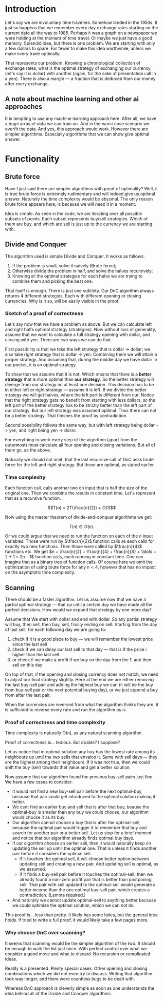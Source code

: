 # Introduction

Let's say we are involuntary time travelers. Somehow landed in the 1950s. It just so happens that we remember every day exchange rates starting on the current date all the way to 1985. Perhaps it was a graph on a newspaper we were holding at the moment of time travel. Or maybe we just have a good memory. Splendid idea, but there is one problem. We are starting with only a few dollars to spare. Far fewer to make this idea worthwhile, unless we make every trade optimally.

That represents our problem. Knowing a chronological collection of exchange rates, what is the optimal strategy of exchanging our currency (let's say it is dollar) with another (again, for the sake of presentation call in a yen). There is also a margin — a fraction that is deduced from our money after every exchange.

## A note about machine learning and other ai approaches

It is tempting to use any machine learning approach here. After all, we have a huge array of data we can train on. And in the worst case scenario we overfit the data. And yes, this approach would work. However there are simpler algorithms. Especially algorithms that we can show give optimal answer.

# Functionality

## Brute force

Have I just said there are simpler algorithms with proof of optimality? Well, it is true brute force is extremely rudimentary and will indeed give us optimal answer. Naturally the time complexity would be abysmal. The only reason brute force appears here, is because we will need it in a moment.

Idea is simple. As seen in the code, we are iterating over all possible subsets of points. Each subset represents buy/sell strategies. Which of them are buy, and which are sell is just up to the currency we are starting with.

## Divide and Conquer

The algorithm used is simple Divide and Conquer. It works as follows:

1. If the problem is small, solve it naively (Brute force);
2. Otherwise divide the problem in half, and solve the halves recursively;
3. Knowing all the optimal strategies for each halve we are trying to combine them and picking the best one.

That itself is enough. There is just one subtlety. Our DnC algorithm always returns 4 different strategies. Each with different opening or closing currencies. Why is it so, will be easily visible in the proof.

### Sketch of a proof of correctness

Let's say now that we have a problem as above. But we can calculate left and right halfs optimal strategy (strategies). Now without loss of generality, assume that we want to calculate a full strategy opening with dollar, and closing with yen. There are two ways we can do that.

First possibility is that we take the left strategy that is dollar -> dollar; we also take right strategy that is dollar -> yen. Combining them we will attain a proper strategy. And assuming that, during the middle day we have dollar in our pocket, it is an optimal strategy.

To show that we assume that it is not. Which means that there is a **better strategy** that is more optimal than **our strategy**. So the better strategy will diverge from our strategy on at least one decision. This decision has to be in either left or right strategy — assume it is left. If we divide the better strategy we will get halves, where the left part is different from our. Notice that the right strategy gets no benefit from starting with less dollars, so the left part of the better strategy has to be strictly better than the left part of our strategy. But our left strategy was assumed optimal. Thus there can not be a better strategy. That finishes the proof by contradiction.

Second possibility follows the same way, but with left strategy being dollar -> yen, and right being yen -> dollar.

For everything to work every step of the algorithm (apart from the outermost) must calculate all four opening and closing variations. But all of them go, as the above.

Naturally we should not omit, that the last recursive call of DnC asks brute force for the left and right strategy. But those are optimal, as stated earlier.

### Time complexity

Each function call, calls another two on input that is half the size of the original one. Then we combine the results in constant time. Let's represent that as a recursive function.

$$T(n) = 2T(\frac{n}{2}) + O(1)$$

Now using the master theorem of divide-and-conquer algorithms we get:

$$T(n) \in O(n) \text{.}$$

Or we could argue that we need to run the function on each of the $n$ input variables. Those were run by $\frac{n}{2}$ function calls as each calls for exactly two new functions. Then those were called by $\frac{n}{4}$ functions etc. We get $n + \frac{n}{2} + \frac{n}{4} + \frac{n}{8} + \ldots + 2 + 1 = 2n - 1$ function calls, each running in constant time. One can imagine that as a binary tree of function calls. Of course here we omit the optimization of using brute force for any $n<4$, however that has no impact on the asymptotic time complexity.

## Scanning

There should be a faster algorithm. Let us assume now that we have a partial optimal strategy — that up until a certain day we have made all the perfect decisions. How would we expand that strategy by one more day? 

Assume that We start with dollar and end with dollar. So any partial strategy will buy, then sell, then buy, sell, finally ending on sell. Starting from the day of last sell, for each following day we are going to:
 1. check if it is a good place to buy — we will remember the lowest price since the last sell
 2. check if we can delay our last sell to that day — that is if the price i higher than the last sell
 3. or check if we make a profit if we buy on the day from the 1. and then sell on this day

On top of that, if the opening and closing currency does not match, we need to adjust our final strategy slightly. Here at the end we are either removing the last buy-sell pair and adding the highest buy we can (it will be the buy from buy-sell pair or the next potential buying day), or we just append a buy from after the last pair.

When the currencies are reversed from what the algorithm thinks they are, it is sufficient to reverse every rate and run the algorithm as is.

### Proof of correctness and time complexity

Time complexity is naturally O(n), as any natural scanning algorithm.

Proof of correctness is... tedious. But doable? I suppose?

Let us notice that in optimal solution any buy has the lowest rate among its neighbours up until the two sells that envalop it. Same with sell days — they are the highest among their neighbours. If it was not true, then we could shift the buy (sell) towards that value and get a better solution.

Now assume that our algorithm found the previous buy-sell pairs just fine. We have a few cases to consider:

 - It would not find a new buy-sell pair before the next optimal-buy, because that pair could get introduced to the optimal solution making it better.
 - We cant find an earlier buy and sell that is after that buy, beause the optimal-buy is smaller than any buy we could choose, our algorithm would choose it as its buy.
 - Our algorithm cannot choose a buy that is after the optimal-sell, because the optimal pair would trigger it to remember that buy and search for another pair or a better sell.
Let us stop for a brief moment and notice that our algorithm already finds optimal buy days.
 - If our algorithm choose an earlier sell, then it would naturally keep on updating the sell up untill the optimal one. That is unless it finds another pair before it considers the optimal sell.
   - If it touches the optimal sell, it will choose better option between updating sell and creating a new pair. And updating sell is optimal, as we assumed.
   - If it finds a buy-sell pair before it touches the optimal-sell, then we already found a non-zero profit pair that is better than postponing sell. That pair with sell updated to the optimal-sell would generate a better income than the one optimal buy-sell pair, which creates a contradiction. (Lemma required.)
 - And naturally we cannot update optimal-sell to anything better because we could optimize the optimal solution, which we can not do.

This proof is... less than pretty. It likely has some holes, but the general idea holds. If tried to write a full proof, it would likely take a few pages more.

### Why choose DnC over scanning?

It seems that scanning would be the simpler algorithm of the two. It should be enough to walk the list just once. With perfect control over what we consider a good move and what to discard. No recursion or complicated ideas.

Reality is a presented. Plenty special cases. Other opening and closing combinations which we did not even try to discuss. Writing that algorithm took way longer, and there were countless bugs to be dealt with.

Whereas DnC approach is cleverly simple as soon as one understands the idea behind all of the Divide and Conquer algorithms.
